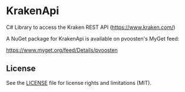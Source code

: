 # KrakenApi
C# Library to access the Kraken REST API (https://www.kraken.com/)

A NuGet package for KrakenApi is available on pvoosten's MyGet feed:

https://www.myget.org/feed/Details/pvoosten

## License

See the [LICENSE](LICENSE) file for license rights and limitations (MIT).
